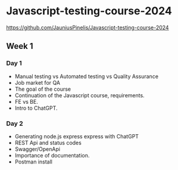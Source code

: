 # Javascript-testing-course-2024

https://github.com/JauniusPinelis/Javascript-testing-course-2024

## Week 1

### Day 1

- Manual testing vs Automated testing vs Quality Assurance
- Job market for QA
- The goal of the course
- Continuation of the Javascript course, requirements.
- FE vs BE.
- Intro to ChatGPT.

### Day 2

- Generating node.js express express with ChatGPT
- REST Api and status codes
- Swagger/OpenApi
- Importance of documentation.
- Postman install